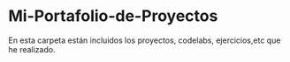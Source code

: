 # Mi-Portafolio-de-Proyectos
En esta carpeta están incluidos los proyectos, codelabs, ejercicios,etc que he realizado.
